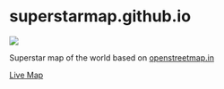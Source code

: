 # superstarmap.github.io
![](http://a.tiles.mapbox.com/v4/planemad.ba0f3ec1/3/5/3@2x.png?access_token=pk.eyJ1IjoicGxhbmVtYWQiLCJhIjoiemdYSVVLRSJ9.g3lbg_eN0kztmsfIPxa9MQ)

Superstar map of the world based on [openstreetmap.in](https://github.com/geohacker/openstreetmap.in)

[Live Map](http://superstarmap.github.io)
